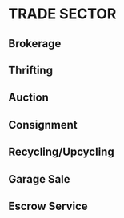 # TRADE SECTOR

## Brokerage

## Thrifting

## Auction

## Consignment

## Recycling/Upcycling

## Garage Sale

## Escrow Service 
